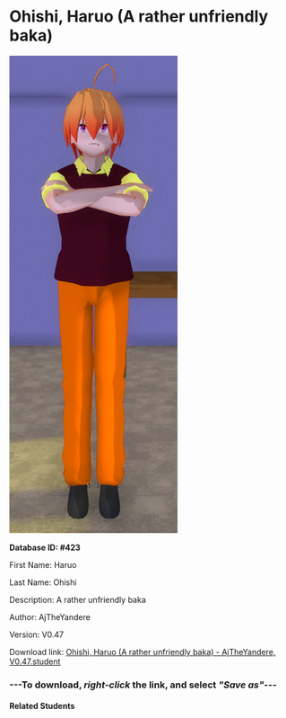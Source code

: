 # Ohishi, Haruo (A rather unfriendly baka)

<img src="Files/Ohishi, Haruo (A rather unfriendly baka).png" title="Ohishi, Haruo (A rather unfriendly baka) - AjTheYandere, V0.47">

**Database ID: #423**

First Name: Haruo

Last Name: Ohishi

Description: A rather unfriendly baka

Author: AjTheYandere

Version: V0.47

Download link: <a href="https://raw.githubusercontent.com/Arbiter1223/Daigaku-Gurashi-Custom-Students/master/Students/Files/Ohishi%2C%20Haruo%20(A%20rather%20unfriendly%20baka)%20-%20AjTheYandere%2C%20V0.47.student">Ohishi, Haruo (A rather unfriendly baka) - AjTheYandere, V0.47.student</a>

### ---**To download, _right-click_ the link, and select _"Save as"_**---

#### Related Students

